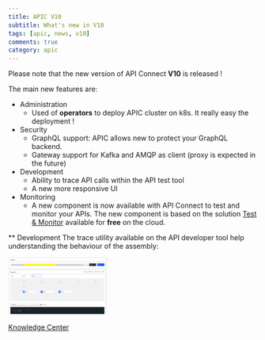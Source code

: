 ```yaml
---
title: APIC V10
subtitle: What's new in V10
tags: [apic, news, v10]
comments: true
category: apic
---
```


Please note that the new version of API Connect **V10** is released !

The main new features are:
  - Administration
    - Used of **operators** to deploy APIC cluster on k8s. It really easy the deployment !
  - Security
    - GraphQL support: APIC allows new to protect your GraphQL backend.
    - Gateway support for Kafka and AMQP as client (proxy is expected in the future)
  - Development
    - Ability to trace API calls within the API test tool
    - A new more responsive UI
  - Monitoring
    - A new component is now available with API Connect to test and monitor your APIs. The new component is based on the solution [Test & Monitor](https://ibm-apiconnect.github.io/test-and-monitor/) available for **free** on the cloud.

** Development
The trace utility available on the API developer tool help understanding the behaviour of the assembly:

<img src="../assets/images/apic/traceAPIC.png" alt="drawing" width="200"/>

[Knowledge Center](https://www.ibm.com/support/knowledgecenter/SSMNED_v10/com.ibm.apic.overview.doc/api_management_overview.html)